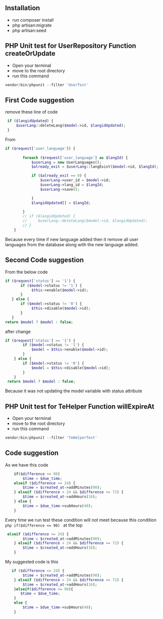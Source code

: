 ## Installation
- run composer install
- php artisan:migrate
- php artisan:seed

## PHP Unit test for UserRepository Function createOrUpdate
- Open your terminal
- move to the root directory
- run this command
```php
vendor/bin/phpunit --filter 'UserTest'
```
## First Code suggestion
remove these line of code 
```php
 if ($langidUpdated) {
     $userLang::deleteLang($model->id, $langidUpdated);
 }
```
From
```php
if ($request['user_language']) {
                 
        foreach ($request['user_language'] as $langId) {
            $userLang = new UserLanguages();
            $already_exit = $userLang::langExist($model->id, $langId);

            if ($already_exit == 0) {
                $userLang->user_id = $model->id;
                $userLang->lang_id = $langId;
                $userLang->save();

            }
            $langidUpdated[] = $langId;

        }
        // if ($langidUpdated) {
        //     $userLang::deleteLang($model->id, $langidUpdated);
        // }
    }
```
Because every time if new language added then it remove all user languages from the database along with the new language added.
## Second Code suggestion
 From the below code
 
 ```php
 if ($request['status'] == '1') {
        if ($model->status != '1') {
             $this->enable($model->id);
        }
    } else {
        if ($model->status != '0') {
             $this->disable($model->id);
        }
    }
return $model ? $model : false;    
```     
after change 

```php
if ($request['status'] == '1') {
        if ($model->status != '1') {
            $model = $this->enable($model->id);
        }
    } else {
        if ($model->status != '0') {
            $model = $this->disable($model->id);
        }
    }
 return $model ? $model : false;   
```
Because it was not updating the model variable with status attribute
## PHP Unit test for TeHelper Function willExpireAt
- Open your terminal
- move to the root directory
- run this command
```php
vendor/bin/phpunit --filter 'TeHelperTest'
```
## Code suggestion
As we have this code
```php
    if($difference <= 90)
        $time = $due_time;
    elseif ($difference <= 24) {
        $time = $created_at->addMinutes(90);
    } elseif ($difference > 24 && $difference <= 72) {
        $time = $created_at->addHours(16);
    } else {
        $time = $due_time->subHours(48);
    }
```
Every time we run test these condition will not meet because this condition ``php if($difference <= 90) `` at the top 
```php
 elseif ($difference <= 24) {
        $time = $created_at->addMinutes(90);
    } elseif ($difference > 24 && $difference <= 72) {
        $time = $created_at->addHours(16);
    }
```
My suggested code is this 
```php
   if ($difference <= 24) {
        $time = $created_at->addMinutes(90);
    } elseif ($difference > 24 && $difference <= 72) {
        $time = $created_at->addHours(16);
    }elseif($difference <= 90){
       $time = $due_time;
    }
    else {
        $time = $due_time->subHours(48);
    }
```
